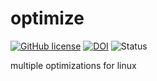 optimize
========

[![GitHub license](https://sinfallas.files.wordpress.com/2016/02/gpl.png)](https://github.com/sinfallas/optimize/blob/master/LICENSE)
[![DOI](https://zenodo.org/badge/4102/sinfallas/optimize.svg)](https://zenodo.org/badge/latestdoi/4102/sinfallas/optimize)
![Status](https://api.travis-ci.org/sinfallas/optimize.svg) 

multiple optimizations for linux
